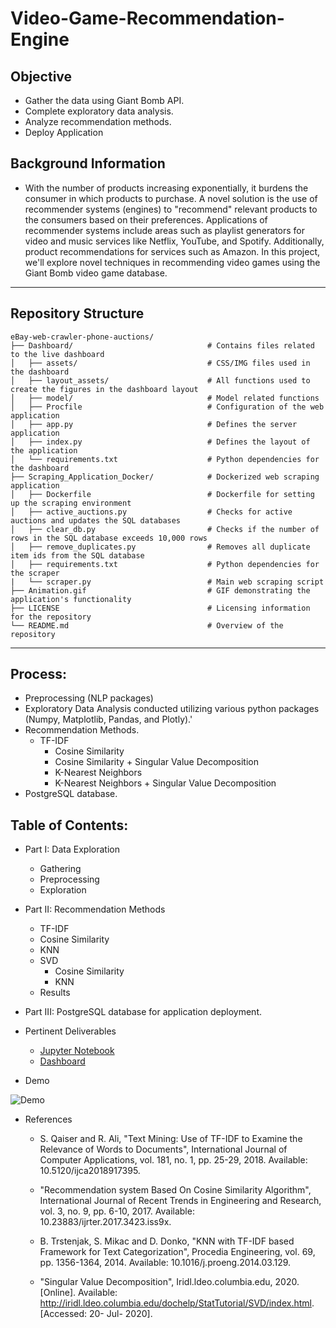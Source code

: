 # Video-Game-Recommendation-Engine


## Objective
* Gather the data using Giant Bomb API.
* Complete exploratory data analysis.
* Analyze recommendation methods.
* Deploy Application

## Background Information
* With the number of products increasing exponentially, it burdens the consumer in which products to purchase. A novel solution is the use of recommender systems (engines) to "recommend" relevant products to the consumers based on their preferences. Applications of recommender systems include areas such as playlist generators for video and music services like Netflix, YouTube, and Spotify. Additionally, product recommendations for services such as Amazon. In this project, we'll explore novel techniques in recommending video games using the Giant Bomb video game database. 

---
## Repository Structure
```plaintext
eBay-web-crawler-phone-auctions/
├── Dashboard/                              # Contains files related to the live dashboard
│   ├── assets/                             # CSS/IMG files used in the dashboard
│   ├── layout_assets/                      # All functions used to create the figures in the dashboard layout
│   ├── model/                              # Model related functions
│   ├── Procfile                            # Configuration of the web application
│   ├── app.py                              # Defines the server application
│   ├── index.py                            # Defines the layout of the application
│   └── requirements.txt                    # Python dependencies for the dashboard
├── Scraping_Application_Docker/            # Dockerized web scraping application
│   ├── Dockerfile                          # Dockerfile for setting up the scraping environment
│   ├── active_auctions.py                  # Checks for active auctions and updates the SQL databases
│   ├── clear_db.py                         # Checks if the number of rows in the SQL database exceeds 10,000 rows
│   ├── remove_duplicates.py                # Removes all duplicate item ids from the SQL database
│   ├── requirements.txt                    # Python dependencies for the scraper
|   └── scraper.py                          # Main web scraping script
├── Animation.gif                           # GIF demonstrating the application's functionality
├── LICENSE                                 # Licensing information for the repository
└── README.md                               # Overview of the repository
```
---
## Process:
* Preprocessing (NLP packages)
* Exploratory Data Analysis conducted utilizing various python packages (Numpy, Matplotlib, Pandas, and Plotly).'
* Recommendation Methods.
    * TF-IDF
        * Cosine Similarity
        * Cosine Similarity + Singular Value Decomposition
        * K-Nearest Neighbors
        * K-Nearest Neighbors + Singular Value Decomposition
* PostgreSQL database.



## Table of Contents:
* Part I: Data Exploration
    * Gathering
    * Preprocessing
    * Exploration
* Part II: Recommendation Methods
    * TF-IDF
    * Cosine Similarity
    * KNN
    * SVD
        * Cosine Similarity
        * KNN
    * Results
* Part III: PostgreSQL database for application deployment.
   
* Pertinent Deliverables
	* [Jupyter Notebook](https://github.com/SulmanK/Video-Game-Recommendation-Engine/blob/master/Video%20Game%20Recommendation%20Engine.ipynb)
	* [Dashboard](http://video-game-rec-env.eba-bmsnxzwj.us-east-1.elasticbeanstalk.com/)

* Demo

![Demo](Animation.gif)

* References
  * S. Qaiser and R. Ali, "Text Mining: Use of TF-IDF to Examine the Relevance of Words to Documents", International Journal of Computer Applications, vol. 181, no. 1, pp. 25-29, 2018. Available: 10.5120/ijca2018917395.

  * "Recommendation system Based On Cosine Similarity Algorithm", International Journal of Recent Trends in Engineering and Research, vol. 3, no. 9, pp. 6-10, 2017. Available: 10.23883/ijrter.2017.3423.iss9x.

  * B. Trstenjak, S. Mikac and D. Donko, "KNN with TF-IDF based Framework for Text Categorization", Procedia Engineering, vol. 69, pp. 1356-1364, 2014. Available: 10.1016/j.proeng.2014.03.129.

  * "Singular Value Decomposition", Iridl.ldeo.columbia.edu, 2020. [Online]. Available: http://iridl.ldeo.columbia.edu/dochelp/StatTutorial/SVD/index.html. [Accessed: 20- Jul- 2020].


